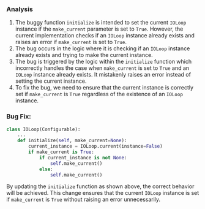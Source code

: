 ### Analysis
1. The buggy function `initialize` is intended to set the current `IOLoop` instance if the `make_current` parameter is set to `True`. However, the current implementation checks if an `IOLoop` instance already exists and raises an error if `make_current` is set to `True`.
2. The bug occurs in the logic where it is checking if an `IOLoop` instance already exists and trying to make the current instance.
3. The bug is triggered by the logic within the `initialize` function which incorrectly handles the case when `make_current` is set to `True` and an `IOLoop` instance already exists. It mistakenly raises an error instead of setting the current instance.
4. To fix the bug, we need to ensure that the current instance is correctly set if `make_current` is `True` regardless of the existence of an `IOLoop` instance.

### Bug Fix:
```python
class IOLoop(Configurable):
    ...
    def initialize(self, make_current=None):
        current_instance = IOLoop.current(instance=False)
        if make_current is True:
            if current_instance is not None:
                self.make_current()
            else:
                self.make_current()
``` 

By updating the `initialize` function as shown above, the correct behavior will be achieved. This change ensures that the current `IOLoop` instance is set if `make_current` is `True` without raising an error unnecessarily.